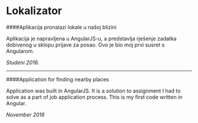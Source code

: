 # Lokalizator
####Aplikacija pronalazi lokale u našoj blizini

Aplikacija je napravljena u AngularJS-u, a predstavlja rješenje zadatka dobivenog u sklopu prijave za posao. Ovo je bio moj prvi susret s Angularom.

*Studeni 2016.*

-------------------------------------------

####Application for finding nearby places

Application was built in AngularJS. It is a solution to assignment I had to solve as a part of job application process. This is my first code written in Angular.

*November 2016*
